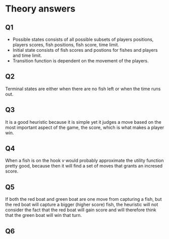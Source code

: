 # Theory answers 

## Q1
* Possible states consists of all possible subsets of players positions, players scores, fish positions, fish score, time limit. 
* Initial state consists of fish scores and postions for fishes and players and time limit.
* Transition function is dependent on the movement of the players.

## Q2
Terminal states are either when there are no fish left or when the time runs out.

## Q3
It is a good heuristic because it is simple yet it judges a move based on the most important aspect of the game, the score, which is what makes a player win.

## Q4
When a fish is on the hook *v* would probably approximate the utility function pretty good, because then it will find a set of moves that grants an incresed score.

## Q5
If both the red boat and green boat are one move from capturing a fish, but the red boat will capture a bigger (higher score) fish, the heuristic will not consider the fact that the red boat will gain score and will therefore think that the green boat will win that turn.

## Q6
